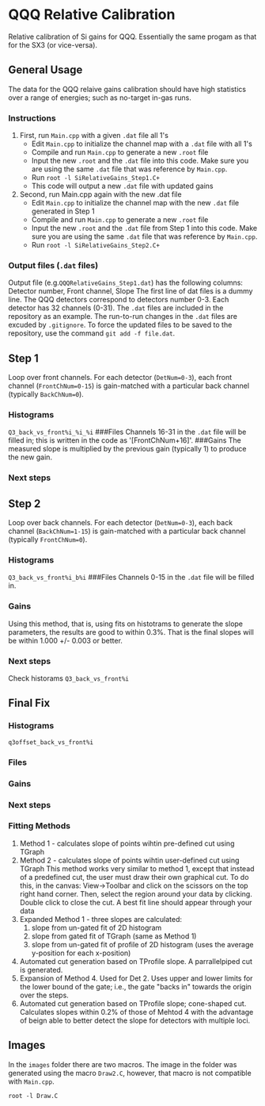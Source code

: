 # QQQ Relative Calibration
Relative calibration of Si gains for QQQ. Essentially the same progam as that for the SX3 (or vice-versa).

## General Usage
The data for the QQQ relaive gains calibration should have high statistics over a range of energies; such as no-target in-gas runs.
### Instructions
1. First, run `Main.cpp` with a given `.dat` file all 1's
   * Edit `Main.cpp` to initialize the channel map with a `.dat` file with all 1's
   * Compile and run `Main.cpp` to generate a new `.root` file
   * Input the new `.root` and the `.dat` file into this code. Make sure you are using the same `.dat` file that was reference by `Main.cpp`.
   * Run `root -l SiRelativeGains_Step1.C+`
   * This code will output a new `.dat` file with updated gains
2. Second, run Main.cpp again with the new .dat file
   * Edit `Main.cpp` to initialize the channel map with the new `.dat` file generated in Step 1
   * Compile and run `Main.cpp` to generate a new `.root` file
   * Input the new `.root` and the `.dat` file from Step 1 into this code. Make sure you are using the same `.dat` file that was reference by `Main.cpp`.
   * Run  `root -l SiRelativeGains_Step2.C+`

### Output files (`.dat` files)
Output file (e.g.`QQQRelativeGains_Step1.dat`) has the following columns:
Detector number, Front channel, Slope
The first line of dat files is a dummy line.
The QQQ detectors correspond to detectors number 0-3. Each detector has 32 channels (0-31).
The `.dat` files are included in the repository as an example. The run-to-run changes in the `.dat` files are excuded by `.gitignore`. To force the updated files to be saved to the repository, use the command `git add -f file.dat`.

## Step 1
Loop over front channels.
For each detector (`DetNum=0-3`), each front channel (`FrontChNum=0-15`) is gain-matched with a particular back channel (typically `BackChNum=0`).
### Histograms
`Q3_back_vs_front%i_%i_%i`
###Files
Channels 16-31 in the `.dat` file will be filled in; this is written in the code as '[FrontChNum+16]'.
###Gains
The measured slope is multiplied by the previous gain (typically 1) to produce the new gain.
### Next steps

## Step 2
Loop over back channels. For each detector (`DetNum=0-3`), each back channel (`BackChNum=1-15`) is gain-matched with a particular back channel (typically `FrontChNum=0`).
### Histograms
`Q3_back_vs_front%i_b%i`
###Files
Channels 0-15 in the `.dat` file will be filled in. 
### Gains
Using this method, that is, using fits on histotrams to generate the slope parameters, the results are good to within 0.3%. That is the final slopes will be within 1.000 +/- 0.003 or better.
### Next steps
Check historams `Q3_back_vs_front%i`
## Final Fix
### Histograms
`q3offset_back_vs_front%i`
### Files
### Gains
### Next steps

### Fitting Methods 
1. Method 1 - calculates slope of points wihtin pre-defined cut using TGraph
2. Method 2 - calculates slope of points wihtin user-defined cut using TGraph
   This method works very similar to method 1, except that instead of a predefined cut, the user must
   draw their own graphical cut. To do this, in the canvas: View->Toolbar and click on the scissors on the top
   right hand corner. Then, select the region around your data by clicking. Double click to close the cut.
   A best fit line should appear through your data
3. Expanded Method 1 - three slopes are calculated:		
   1) slope from un-gated fit of 2D histogram		
   2) slope from gated fit of TGraph (same as Method 1)		
   3) slope from un-gated fit of profile of 2D histogram (uses the average y-position for each x-position)
4. Automated cut generation based on TProfile slope. A parrallelpiped cut is generated.
5. Expansion of Method 4. Used for Det 2. Uses upper and lower limits for the lower bound of the gate; i.e., the gate "backs in" towards the origin over the steps.
6. Automated cut generation based on TProfile slope; cone-shaped cut. Calculates slopes within 0.2% of those of Mehtod 4 with the advantage of beign able to better detect the slope for detectors with multiple loci.



## Images
In the `images` folder there are two macros. The image in the folder was generated using the macro `Draw2.C`, however, that macro is not compatible with `Main.cpp`.

```
root -l Draw.C

```
